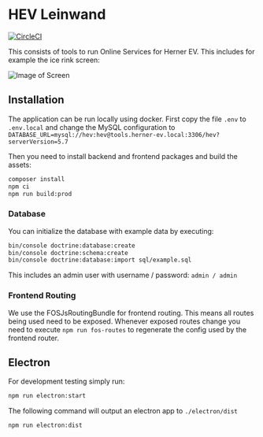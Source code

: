 # HEV Leinwand

[![CircleCI](https://circleci.com/gh/norman27/tools.herner-ev.com.svg?style=svg)](https://circleci.com/gh/norman27/tools.herner-ev.com)

This consists of tools to run Online Services for Herner EV. This includes for example the ice rink screen:

![Image of Screen](https://raw.githubusercontent.com/norman27/tools.herner-ev.com/main/doc/screen.png)


## Installation
The application can be run locally using docker. First copy the file `.env` to `.env.local`
and change the MySQL configuration to `DATABASE_URL=mysql://hev:hev@tools.herner-ev.local:3306/hev?serverVersion=5.7`

Then you need to install backend and frontend packages and build the assets:
```bash
composer install
npm ci
npm run build:prod
```

### Database
You can initialize the database with example data by executing:
```bash
bin/console doctrine:database:create
bin/console doctrine:schema:create
bin/console doctrine:database:import sql/example.sql
```
This includes an admin user with username / password: `admin / admin`

### Frontend Routing
We use the FOSJsRoutingBundle for frontend routing. This means all routes being used need to be exposed.
Whenever exposed routes change you need to execute `npm run fos-routes` to regenerate the config
used by the frontend router.

## Electron
For development testing simply run:
```bash
npm run electron:start
```
The following command will output an electron app to `./electron/dist`
```bash
npm run electron:dist
```
